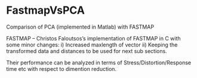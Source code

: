 # FastmapVsPCA

Comparison of PCA (implemented in Matlab) with FASTMAP

FASTMAP – Christos Faloutsos’s implementation of FASTMAP in C
with some minor changes:
i) Increased maxlength of vector
ii) Keeping the transformed data and distances to be used for next
sub sections. 

Their performance can be analyzed in terms of Stress/Distortion/Response time etc with respect to dimention reduction.
